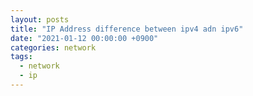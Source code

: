 ```yaml
---
layout: posts
title: "IP Address difference between ipv4 adn ipv6"
date: "2021-01-12 00:00:00 +0900"
categories: network
tags:
  - network
  - ip
---
```

